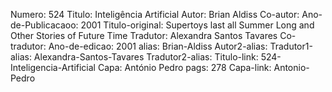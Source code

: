 Numero: 524
Titulo: Inteligência Artificial
Autor: Brian Aldiss
Co-autor: 
Ano-de-Publicacaoo: 2001
Titulo-original: Supertoys last all Summer Long and Other Stories of Future Time
Tradutor: Alexandra Santos Tavares
Co-tradutor: 
Ano-de-edicao: 2001
alias: Brian-Aldiss
Autor2-alias: 
Tradutor1-alias: Alexandra-Santos-Tavares
Tradutor2-alias: 
Titulo-link: 524-Inteligencia-Artificial
Capa: António Pedro
pags: 278
Capa-link: Antonio-Pedro